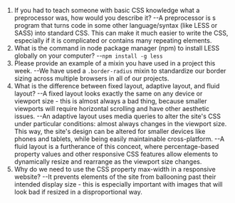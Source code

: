 1. If you had to teach someone with basic CSS knowledge what a preprocessor was, how would you describe it?
--A preprocessor is s program that turns code in some other language/syntax (like LESS or SASS) into standard CSS.  This can make it much easier to write the CSS, especially if it is complicated or contains many repeating elements.
2. What is the command in node package manager (npm) to install LESS globally on your computer?
--`npm install -g less`
3. Please provide an example of a mixin you have used in a project this week.
--We have used a `.border-radius` mixin to standardize our border sizing across multiple browsers in all of our projects.
4. What is the difference between fixed layout, adaptive layout, and fluid layout?
--A fixed layout looks exactly the same on any device or viewport size - this is almost always a bad thing, because smaller viewports will require horizontal scrolling and have other aesthetic issues.
--An adaptive layout uses media queries to alter the site's CSS under particular conditions: almost always changes in the viewport size.  This way, the site's design can be altered for smaller devices like phones and tablets, while being easily maintainable cross-platform.
--A fluid layout is a furtherance of this conceot, where percentage-based property values and other responsive CSS features allow elements to dynamically resize and rearrange as the viewport size changes.
5. Why do we need to use the CSS property max-width in a responsive website?
--It prevents elements of the site from ballooning past their intended display size - this is especially important with images that will look bad if resized in a disproportional way.